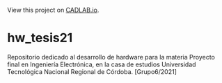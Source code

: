 View this project on [CADLAB.io](https://cadlab.io/project/24663). 

# hw_tesis21
Repositorio dedicado al desarrollo de hardware para la materia Proyecto final en Ingeniería Electrónica, en la casa de estudios Universidad Tecnológica Nacional Regional de Córdoba. [Grupo6/2021] 
